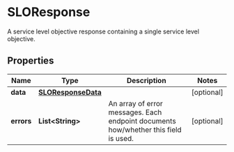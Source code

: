 

# SLOResponse

A service level objective response containing a single service level objective.

## Properties

Name | Type | Description | Notes
------------ | ------------- | ------------- | -------------
**data** | [**SLOResponseData**](SLOResponseData.md) |  |  [optional]
**errors** | **List&lt;String&gt;** | An array of error messages. Each endpoint documents how/whether this field is used. |  [optional]



